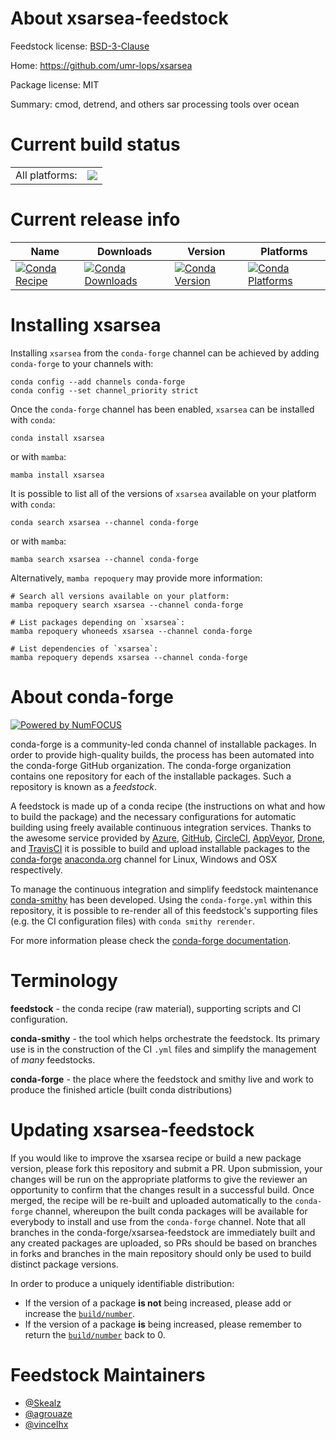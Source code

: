 About xsarsea-feedstock
=======================

Feedstock license: [BSD-3-Clause](https://github.com/conda-forge/xsarsea-feedstock/blob/main/LICENSE.txt)

Home: https://github.com/umr-lops/xsarsea

Package license: MIT

Summary: cmod, detrend, and others sar processing tools over ocean

Current build status
====================


<table><tr><td>All platforms:</td>
    <td>
      <a href="https://dev.azure.com/conda-forge/feedstock-builds/_build/latest?definitionId=20556&branchName=main">
        <img src="https://dev.azure.com/conda-forge/feedstock-builds/_apis/build/status/xsarsea-feedstock?branchName=main">
      </a>
    </td>
  </tr>
</table>

Current release info
====================

| Name | Downloads | Version | Platforms |
| --- | --- | --- | --- |
| [![Conda Recipe](https://img.shields.io/badge/recipe-xsarsea-green.svg)](https://anaconda.org/conda-forge/xsarsea) | [![Conda Downloads](https://img.shields.io/conda/dn/conda-forge/xsarsea.svg)](https://anaconda.org/conda-forge/xsarsea) | [![Conda Version](https://img.shields.io/conda/vn/conda-forge/xsarsea.svg)](https://anaconda.org/conda-forge/xsarsea) | [![Conda Platforms](https://img.shields.io/conda/pn/conda-forge/xsarsea.svg)](https://anaconda.org/conda-forge/xsarsea) |

Installing xsarsea
==================

Installing `xsarsea` from the `conda-forge` channel can be achieved by adding `conda-forge` to your channels with:

```
conda config --add channels conda-forge
conda config --set channel_priority strict
```

Once the `conda-forge` channel has been enabled, `xsarsea` can be installed with `conda`:

```
conda install xsarsea
```

or with `mamba`:

```
mamba install xsarsea
```

It is possible to list all of the versions of `xsarsea` available on your platform with `conda`:

```
conda search xsarsea --channel conda-forge
```

or with `mamba`:

```
mamba search xsarsea --channel conda-forge
```

Alternatively, `mamba repoquery` may provide more information:

```
# Search all versions available on your platform:
mamba repoquery search xsarsea --channel conda-forge

# List packages depending on `xsarsea`:
mamba repoquery whoneeds xsarsea --channel conda-forge

# List dependencies of `xsarsea`:
mamba repoquery depends xsarsea --channel conda-forge
```


About conda-forge
=================

[![Powered by
NumFOCUS](https://img.shields.io/badge/powered%20by-NumFOCUS-orange.svg?style=flat&colorA=E1523D&colorB=007D8A)](https://numfocus.org)

conda-forge is a community-led conda channel of installable packages.
In order to provide high-quality builds, the process has been automated into the
conda-forge GitHub organization. The conda-forge organization contains one repository
for each of the installable packages. Such a repository is known as a *feedstock*.

A feedstock is made up of a conda recipe (the instructions on what and how to build
the package) and the necessary configurations for automatic building using freely
available continuous integration services. Thanks to the awesome service provided by
[Azure](https://azure.microsoft.com/en-us/services/devops/), [GitHub](https://github.com/),
[CircleCI](https://circleci.com/), [AppVeyor](https://www.appveyor.com/),
[Drone](https://cloud.drone.io/welcome), and [TravisCI](https://travis-ci.com/)
it is possible to build and upload installable packages to the
[conda-forge](https://anaconda.org/conda-forge) [anaconda.org](https://anaconda.org/)
channel for Linux, Windows and OSX respectively.

To manage the continuous integration and simplify feedstock maintenance
[conda-smithy](https://github.com/conda-forge/conda-smithy) has been developed.
Using the ``conda-forge.yml`` within this repository, it is possible to re-render all of
this feedstock's supporting files (e.g. the CI configuration files) with ``conda smithy rerender``.

For more information please check the [conda-forge documentation](https://conda-forge.org/docs/).

Terminology
===========

**feedstock** - the conda recipe (raw material), supporting scripts and CI configuration.

**conda-smithy** - the tool which helps orchestrate the feedstock.
                   Its primary use is in the construction of the CI ``.yml`` files
                   and simplify the management of *many* feedstocks.

**conda-forge** - the place where the feedstock and smithy live and work to
                  produce the finished article (built conda distributions)


Updating xsarsea-feedstock
==========================

If you would like to improve the xsarsea recipe or build a new
package version, please fork this repository and submit a PR. Upon submission,
your changes will be run on the appropriate platforms to give the reviewer an
opportunity to confirm that the changes result in a successful build. Once
merged, the recipe will be re-built and uploaded automatically to the
`conda-forge` channel, whereupon the built conda packages will be available for
everybody to install and use from the `conda-forge` channel.
Note that all branches in the conda-forge/xsarsea-feedstock are
immediately built and any created packages are uploaded, so PRs should be based
on branches in forks and branches in the main repository should only be used to
build distinct package versions.

In order to produce a uniquely identifiable distribution:
 * If the version of a package **is not** being increased, please add or increase
   the [``build/number``](https://docs.conda.io/projects/conda-build/en/latest/resources/define-metadata.html#build-number-and-string).
 * If the version of a package **is** being increased, please remember to return
   the [``build/number``](https://docs.conda.io/projects/conda-build/en/latest/resources/define-metadata.html#build-number-and-string)
   back to 0.

Feedstock Maintainers
=====================

* [@Skealz](https://github.com/Skealz/)
* [@agrouaze](https://github.com/agrouaze/)
* [@vincelhx](https://github.com/vincelhx/)

